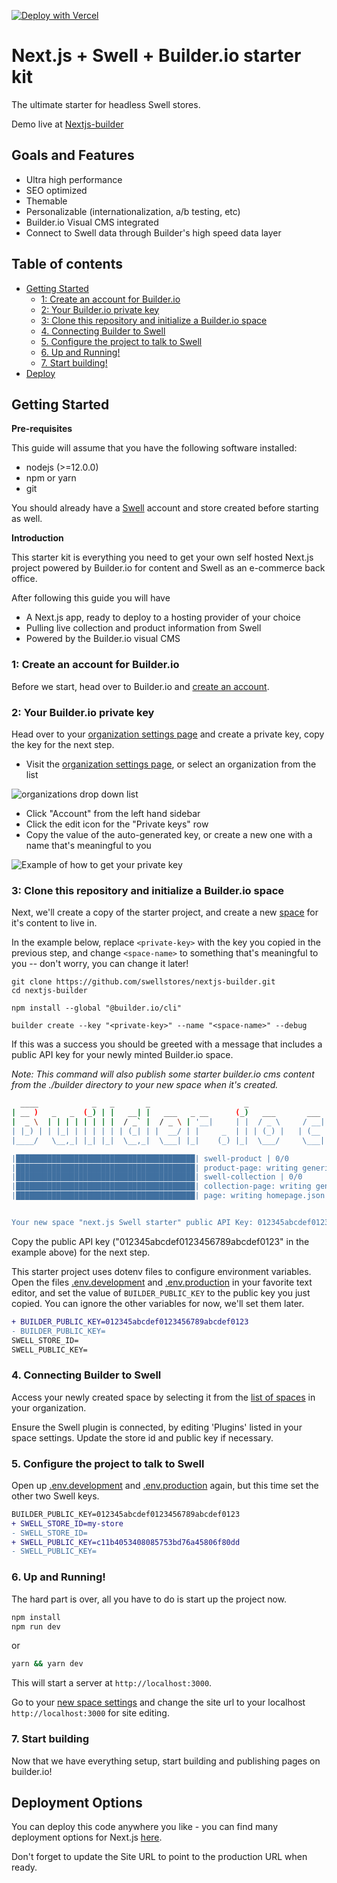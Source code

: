 
[![Deploy with Vercel](https://vercel.com/button)](https://vercel.com/new/clone?repository-url=https%3A%2F%2Fgithub.com%2Fswellstores%2Fnextjs-builder&env=BUILDER_PUBLIC_KEY,SWELL_STORE_ID,SWELL_PUBLIC_KEY&envDescription=API%20keys%20needed%20to%20connect%20to%20your%20Swell%20store%20and%20Builder%20dashboard&envLink=https%3A%2F%2Fgithub.com%2Fswellstores%2Fnextjs-builder%2Fblob%2Fmaster%2FREADME.md)

# Next.js + Swell + Builder.io starter kit

The ultimate starter for headless Swell stores. 

Demo live at [Nextjs-builder](https://builder-demo-livid.vercel.app/about-us)

## Goals and Features

- Ultra high performance
- SEO optimized
- Themable
- Personalizable (internationalization, a/b testing, etc)
- Builder.io Visual CMS integrated
- Connect to Swell data through Builder's high speed data layer

## Table of contents

  - [Getting Started](#getting-started)
      - [1: Create an account for Builder.io](#1-create-an-account-for-builderio)
      - [2: Your Builder.io private key](#2-your-builderio-private-key)
      - [3: Clone this repository and initialize a Builder.io space](#3-clone-this-repository-and-initialize-a-builderio-space)
      - [4. Connecting Builder to Swell](#4-connecting-builder-to-swell)
      - [5. Configure the project to talk to Swell](#5-configure-the-project-to-talk-to-swell)
      - [6. Up and Running!](#6-up-and-running)
      - [7. Start building!](#7-start-building)
  - [Deploy](#deployment-options)


## Getting Started

**Pre-requisites**

This guide will assume that you have the following software installed:

- nodejs (>=12.0.0)
- npm or yarn
- git

You should already have a [Swell](https://swell.store/signup) account and store created before starting as well. 

**Introduction**

This starter kit is everything you need to get your own self hosted
Next.js project powered by Builder.io for content and Swell as an
e-commerce back office.

After following this guide you will have

- A Next.js app, ready to deploy to a hosting provider of your choice
- Pulling live collection and product information from Swell
- Powered by the Builder.io visual CMS

### 1: Create an account for Builder.io

Before we start, head over to Builder.io and [create an account](https://builder.io/signup).

### 2: Your Builder.io private key

Head over to your [organization settings page](https://builder.io/account/organization?root=true) and create a
private key, copy the key for the next step.

- Visit the [organization settings page](https://builder.io/account/organization?root=true), or select
  an organization from the list 

![organizations drop down list](./docs/images/builder-io-organizations.png)

- Click "Account" from the left hand sidebar
- Click the edit icon for the "Private keys" row
- Copy the value of the auto-generated key, or create a new one with a name that's meaningful to you


![Example of how to get your private key](./docs/images/private-key-flow.png)

### 3: Clone this repository and initialize a Builder.io space

Next, we'll create a copy of the starter project, and create a new
[space](https://www.builder.io/c/docs/spaces) for it's content to live
in.

In the example below, replace `<private-key>` with the key you copied
in the previous step, and change `<space-name>` to something that's
meaningful to you -- don't worry, you can change it later!

```
git clone https://github.com/swellstores/nextjs-builder.git
cd nextjs-builder

npm install --global "@builder.io/cli"

builder create --key "<private-key>" --name "<space-name>" --debug
```

If this was a success you should be greeted with a message that
includes a public API key for your newly minted Builder.io space.

*Note: This command will also publish some starter builder.io cms
content from the ./builder directory to your new space when it's
created.*

``` bash
  ____            _   _       _                     _                    _   _ 
| __ )   _   _  (_) | |   __| |   ___   _ __      (_)   ___       ___  | | (_)
|  _ \  | | | | | | | |  / _` |  / _ \ | '__|     | |  / _ \     / __| | | | |
| |_) | | |_| | | | | | | (_| | |  __/ | |     _  | | | (_) |   | (__  | | | |
|____/   \__,_| |_| |_|  \__,_|  \___| |_|    (_) |_|  \___/     \___| |_| |_|

|████████████████████████████████████████| swell-product | 0/0
|████████████████████████████████████████| product-page: writing generic-template.json | 1/1
|████████████████████████████████████████| swell-collection | 0/0
|████████████████████████████████████████| collection-page: writing generic-collection.json | 1/1
|████████████████████████████████████████| page: writing homepage.json | 2/2


Your new space "next.js Swell starter" public API Key: 012345abcdef0123456789abcdef0123
```

Copy the public API key ("012345abcdef0123456789abcdef0123" in the example above) for the next step.

This starter project uses dotenv files to configure environment variables.
Open the files [.env.development](./.env.development) and
[.env.production](./.env.production) in your favorite text editor, and
set the value of `BUILDER_PUBLIC_KEY` to the public key you just copied.
You can ignore the other variables for now, we'll set them later.

```diff
+ BUILDER_PUBLIC_KEY=012345abcdef0123456789abcdef0123
- BUILDER_PUBLIC_KEY=
SWELL_STORE_ID=
SWELL_PUBLIC_KEY=
```

### 4. Connecting Builder to Swell

Access your newly created space by selecting it from the [list of spaces](https://builder.io/spaces?root=true)
in your organization.

Ensure the Swell plugin is connected, by editing 'Plugins' listed in your space settings. Update the store id and public key if necessary.

### 5. Configure the project to talk to Swell

Open up [.env.development](./.env.development) and [.env.production](./.env.production) again,
but this time set the other two Swell keys.

```diff
BUILDER_PUBLIC_KEY=012345abcdef0123456789abcdef0123
+ SWELL_STORE_ID=my-store
- SWELL_STORE_ID=
+ SWELL_PUBLIC_KEY=c11b4053408085753bd76a45806f80dd
- SWELL_PUBLIC_KEY=
```

### 6. Up and Running!

The hard part is over, all you have to do is start up the project now.

```bash
npm install
npm run dev
```
or
```bash
yarn && yarn dev
```

This will start a server at `http://localhost:3000`.

Go to your [new space settings](https://builder.io/account/space) and change the site url to your localhost `http://localhost:3000` for site editing.


### 7. Start building

Now that we have everything setup, start building and publishing pages on builder.io!

## Deployment Options

You can deploy this code anywhere you like - you can find many deployment options for Next.js [here](https://nextjs.org/docs/deployment).

Don't forget to update the Site URL to point to the production URL when ready.
